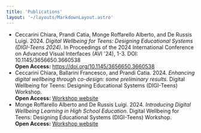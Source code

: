 ```yaml
---
title: 'Publications'
layout: '~/layouts/MarkdownLayout.astro'
---
```


- Ceccarini Chiara, Prandi Catia, Monge Roffarello Alberto, and De Russis Luigi. 2024. _Digital Wellbeing for Teens: Designing Educational Systems (DIGI-Teens 2024)_. In Proceedings of the 2024 International Conference on Advanced Visual Interfaces (AVI '24), 1-3. DOI: 10.1145/3656650.3660538<br>
  **Open Access:** https://doi.org/10.1145/3656650.3660538
- Ceccarini Chiara, Ballarini Francesco, and Prandi Catia. 2024. _Enhancing digital wellbeing through co-design: some preliminary results_. Digital Wellbeing for Teens: Designing Educational Systems (DIGI-Teens) Workshop.<br>
  **Open Access:** [Workshop website](https://drive.google.com/file/d/1zzb-3kw9uKMveD6nPQrk3PksrZvS6Ska)
- Monge Roffarello Alberto and De Russis Luigi. 2024. _Introducing Digital Wellbeing Learning in High School Education_. Digital Wellbeing for Teens: Designing Educational Systems (DIGI-Teens) Workshop.<br>
  **Open Access:** [Workshop website](https://drive.google.com/file/d/1fAK00SUmyH3EoLgiGWt-98S8dmbARz0p)
